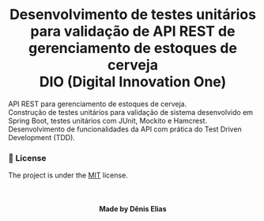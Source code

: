 <!--About session-->
<h1 align="center">Desenvolvimento de testes unitários para validação de API REST de gerenciamento de estoques de cerveja<br>DIO (Digital Innovation One)</h1>

API REST para gerenciamento de estoques de cerveja.<br>
Construção de testes unitários para validação de sistema desenvolvido em Spring Boot, testes unitários com JUnit, Mockito e Hamcrest.<br>
Desenvolvimento de funcionalidades da API com prática do Test Driven Development (TDD).<br>

<!--License session-->
<h3>📝 License</h3>

The project is under the [MIT](./LICENSE) license.

<!--Bottom session-->
<br><h4 align=center>Made by Dênis Elias</h4>
